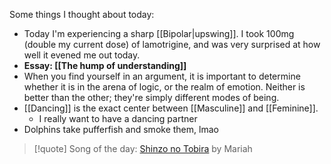 Some things I thought about today:
- Today I'm experiencing a sharp [[Bipolar|upswing]]. I took 100mg (double my current dose) of lamotrigine, and was very surprised at how well it evened me out today.
- **Essay: [[The hump of understanding]]**
- When you find yourself in an argument, it is important to determine whether it is in the arena of logic, or the realm of emotion. Neither is better than the other; they're simply different modes of being.
- [[Dancing]] is the exact center between [[Masculine]] and [[Feminine]].
	- I really want to have a dancing partner
- Dolphins take pufferfish and smoke them, lmao

> [!quote] Song of the day:
> [Shinzo no Tobira](https://www.youtube.com/watch?v=iRgLhEGEetc) by Mariah